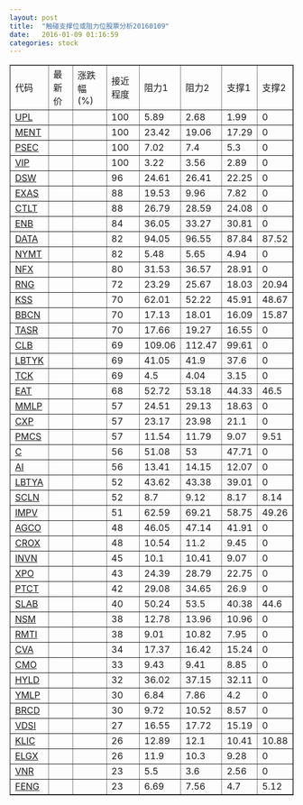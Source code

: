 ```yaml
---
layout: post
title:  "触碰支撑位或阻力位股票分析20160109"
date:   2016-01-09 01:16:59
categories: stock
---
```

<script type="text/javascript">
var stockList = []
stockList.push('gb_upl');
stockList.push('gb_ment');
stockList.push('gb_psec');
stockList.push('gb_vip');
stockList.push('gb_dsw');
stockList.push('gb_exas');
stockList.push('gb_ctlt');
stockList.push('gb_enb');
stockList.push('gb_data');
stockList.push('gb_nymt');
stockList.push('gb_nfx');
stockList.push('gb_rng');
stockList.push('gb_kss');
stockList.push('gb_bbcn');
stockList.push('gb_tasr');
stockList.push('gb_clb');
stockList.push('gb_lbtyk');
stockList.push('gb_tck');
stockList.push('gb_eat');
stockList.push('gb_mmlp');
stockList.push('gb_cxp');
stockList.push('gb_pmcs');
stockList.push('gb_c');
stockList.push('gb_ai');
stockList.push('gb_lbtya');
stockList.push('gb_scln');
stockList.push('gb_impv');
stockList.push('gb_agco');
stockList.push('gb_crox');
stockList.push('gb_invn');
stockList.push('gb_xpo');
stockList.push('gb_ptct');
stockList.push('gb_slab');
stockList.push('gb_nsm');
stockList.push('gb_rmti');
stockList.push('gb_cva');
stockList.push('gb_cmo');
stockList.push('gb_hyld');
stockList.push('gb_ymlp');
stockList.push('gb_brcd');
stockList.push('gb_vdsi');
stockList.push('gb_klic');
stockList.push('gb_elgx');
stockList.push('gb_vnr');
stockList.push('gb_feng');
</script>
<table border="1">
 <tr>
 <td>代码</td>
 <td>最新价</td>
 <td>涨跌幅(%)</td>
 <td>接近程度</td>
 <td>阻力1</td>
 <td>阻力2</td>
 <td>支撑1</td>
 <td>支撑2</td>
</tr>
  <tr id="upl" class="green">
  <td><a href="http://stock.finance.sina.com.cn/usstock/quotes/UPL.html" target="_blank">UPL</a></td><td></td><td></td><td>100</td><td>5.89</td><td>2.68</td><td>1.99</td><td>0</td></tr>
  <tr id="ment" class="green">
  <td><a href="http://stock.finance.sina.com.cn/usstock/quotes/MENT.html" target="_blank">MENT</a></td><td></td><td></td><td>100</td><td>23.42</td><td>19.06</td><td>17.29</td><td>0</td></tr>
  <tr id="psec" class="red">
  <td><a href="http://stock.finance.sina.com.cn/usstock/quotes/PSEC.html" target="_blank">PSEC</a></td><td></td><td></td><td>100</td><td>7.02</td><td>7.4</td><td>5.3</td><td>0</td></tr>
  <tr id="vip" class="red">
  <td><a href="http://stock.finance.sina.com.cn/usstock/quotes/VIP.html" target="_blank">VIP</a></td><td></td><td></td><td>100</td><td>3.22</td><td>3.56</td><td>2.89</td><td>0</td></tr>
  <tr id="dsw" class="red">
  <td><a href="http://stock.finance.sina.com.cn/usstock/quotes/DSW.html" target="_blank">DSW</a></td><td></td><td></td><td>96</td><td>24.61</td><td>26.41</td><td>22.25</td><td>0</td></tr>
  <tr id="exas" class="green">
  <td><a href="http://stock.finance.sina.com.cn/usstock/quotes/EXAS.html" target="_blank">EXAS</a></td><td></td><td></td><td>88</td><td>19.53</td><td>9.96</td><td>7.82</td><td>0</td></tr>
  <tr id="ctlt" class="green">
  <td><a href="http://stock.finance.sina.com.cn/usstock/quotes/CTLT.html" target="_blank">CTLT</a></td><td></td><td></td><td>88</td><td>26.79</td><td>28.59</td><td>24.08</td><td>0</td></tr>
  <tr id="enb" class="green">
  <td><a href="http://stock.finance.sina.com.cn/usstock/quotes/ENB.html" target="_blank">ENB</a></td><td></td><td></td><td>84</td><td>36.05</td><td>33.27</td><td>30.81</td><td>0</td></tr>
  <tr id="data" class="green">
  <td><a href="http://stock.finance.sina.com.cn/usstock/quotes/DATA.html" target="_blank">DATA</a></td><td></td><td></td><td>82</td><td>94.05</td><td>96.55</td><td>87.84</td><td>87.52</td></tr>
  <tr id="nymt" class="red">
  <td><a href="http://stock.finance.sina.com.cn/usstock/quotes/NYMT.html" target="_blank">NYMT</a></td><td></td><td></td><td>82</td><td>5.48</td><td>5.65</td><td>4.94</td><td>0</td></tr>
  <tr id="nfx" class="green">
  <td><a href="http://stock.finance.sina.com.cn/usstock/quotes/NFX.html" target="_blank">NFX</a></td><td></td><td></td><td>80</td><td>31.53</td><td>36.57</td><td>28.91</td><td>0</td></tr>
  <tr id="rng" class="green">
  <td><a href="http://stock.finance.sina.com.cn/usstock/quotes/RNG.html" target="_blank">RNG</a></td><td></td><td></td><td>72</td><td>23.29</td><td>25.67</td><td>18.03</td><td>20.94</td></tr>
  <tr id="kss" class="red">
  <td><a href="http://stock.finance.sina.com.cn/usstock/quotes/KSS.html" target="_blank">KSS</a></td><td></td><td></td><td>70</td><td>62.01</td><td>52.22</td><td>45.91</td><td>48.67</td></tr>
  <tr id="bbcn" class="green">
  <td><a href="http://stock.finance.sina.com.cn/usstock/quotes/BBCN.html" target="_blank">BBCN</a></td><td></td><td></td><td>70</td><td>17.13</td><td>18.01</td><td>16.09</td><td>15.87</td></tr>
  <tr id="tasr" class="green">
  <td><a href="http://stock.finance.sina.com.cn/usstock/quotes/TASR.html" target="_blank">TASR</a></td><td></td><td></td><td>70</td><td>17.66</td><td>19.27</td><td>16.55</td><td>0</td></tr>
  <tr id="clb" class="green">
  <td><a href="http://stock.finance.sina.com.cn/usstock/quotes/CLB.html" target="_blank">CLB</a></td><td></td><td></td><td>69</td><td>109.06</td><td>112.47</td><td>99.61</td><td>0</td></tr>
  <tr id="lbtyk" class="green">
  <td><a href="http://stock.finance.sina.com.cn/usstock/quotes/LBTYK.html" target="_blank">LBTYK</a></td><td></td><td></td><td>69</td><td>41.05</td><td>41.9</td><td>37.6</td><td>0</td></tr>
  <tr id="tck" class="green">
  <td><a href="http://stock.finance.sina.com.cn/usstock/quotes/TCK.html" target="_blank">TCK</a></td><td></td><td></td><td>69</td><td>4.5</td><td>4.04</td><td>3.15</td><td>0</td></tr>
  <tr id="eat" class="green">
  <td><a href="http://stock.finance.sina.com.cn/usstock/quotes/EAT.html" target="_blank">EAT</a></td><td></td><td></td><td>68</td><td>52.72</td><td>53.18</td><td>44.33</td><td>46.5</td></tr>
  <tr id="mmlp" class="green">
  <td><a href="http://stock.finance.sina.com.cn/usstock/quotes/MMLP.html" target="_blank">MMLP</a></td><td></td><td></td><td>57</td><td>24.51</td><td>29.13</td><td>18.63</td><td>0</td></tr>
  <tr id="cxp" class="red">
  <td><a href="http://stock.finance.sina.com.cn/usstock/quotes/CXP.html" target="_blank">CXP</a></td><td></td><td></td><td>57</td><td>23.17</td><td>23.98</td><td>21.1</td><td>0</td></tr>
  <tr id="pmcs" class="red">
  <td><a href="http://stock.finance.sina.com.cn/usstock/quotes/PMCS.html" target="_blank">PMCS</a></td><td></td><td></td><td>57</td><td>11.54</td><td>11.79</td><td>9.07</td><td>9.51</td></tr>
  <tr id="c" class="green">
  <td><a href="http://stock.finance.sina.com.cn/usstock/quotes/C.html" target="_blank">C</a></td><td></td><td></td><td>56</td><td>51.08</td><td>53</td><td>47.71</td><td>0</td></tr>
  <tr id="ai" class="red">
  <td><a href="http://stock.finance.sina.com.cn/usstock/quotes/AI.html" target="_blank">AI</a></td><td></td><td></td><td>56</td><td>13.41</td><td>14.15</td><td>12.07</td><td>0</td></tr>
  <tr id="lbtya" class="green">
  <td><a href="http://stock.finance.sina.com.cn/usstock/quotes/LBTYA.html" target="_blank">LBTYA</a></td><td></td><td></td><td>52</td><td>43.62</td><td>43.38</td><td>39.01</td><td>0</td></tr>
  <tr id="scln" class="green">
  <td><a href="http://stock.finance.sina.com.cn/usstock/quotes/SCLN.html" target="_blank">SCLN</a></td><td></td><td></td><td>52</td><td>8.7</td><td>9.12</td><td>8.17</td><td>8.14</td></tr>
  <tr id="impv" class="green">
  <td><a href="http://stock.finance.sina.com.cn/usstock/quotes/IMPV.html" target="_blank">IMPV</a></td><td></td><td></td><td>51</td><td>62.59</td><td>69.21</td><td>58.75</td><td>49.26</td></tr>
  <tr id="agco" class="red">
  <td><a href="http://stock.finance.sina.com.cn/usstock/quotes/AGCO.html" target="_blank">AGCO</a></td><td></td><td></td><td>48</td><td>46.05</td><td>47.14</td><td>41.91</td><td>0</td></tr>
  <tr id="crox" class="green">
  <td><a href="http://stock.finance.sina.com.cn/usstock/quotes/CROX.html" target="_blank">CROX</a></td><td></td><td></td><td>48</td><td>10.54</td><td>11.2</td><td>9.45</td><td>0</td></tr>
  <tr id="invn" class="green">
  <td><a href="http://stock.finance.sina.com.cn/usstock/quotes/INVN.html" target="_blank">INVN</a></td><td></td><td></td><td>45</td><td>10.1</td><td>10.41</td><td>9.07</td><td>0</td></tr>
  <tr id="xpo" class="red">
  <td><a href="http://stock.finance.sina.com.cn/usstock/quotes/XPO.html" target="_blank">XPO</a></td><td></td><td></td><td>43</td><td>24.39</td><td>28.79</td><td>22.75</td><td>0</td></tr>
  <tr id="ptct" class="red">
  <td><a href="http://stock.finance.sina.com.cn/usstock/quotes/PTCT.html" target="_blank">PTCT</a></td><td></td><td></td><td>42</td><td>29.08</td><td>34.65</td><td>26.9</td><td>0</td></tr>
  <tr id="slab" class="green">
  <td><a href="http://stock.finance.sina.com.cn/usstock/quotes/SLAB.html" target="_blank">SLAB</a></td><td></td><td></td><td>40</td><td>50.24</td><td>53.5</td><td>40.38</td><td>44.6</td></tr>
  <tr id="nsm" class="red">
  <td><a href="http://stock.finance.sina.com.cn/usstock/quotes/NSM.html" target="_blank">NSM</a></td><td></td><td></td><td>38</td><td>12.78</td><td>13.96</td><td>10.96</td><td>0</td></tr>
  <tr id="rmti" class="green">
  <td><a href="http://stock.finance.sina.com.cn/usstock/quotes/RMTI.html" target="_blank">RMTI</a></td><td></td><td></td><td>38</td><td>9.01</td><td>10.82</td><td>7.95</td><td>0</td></tr>
  <tr id="cva" class="green">
  <td><a href="http://stock.finance.sina.com.cn/usstock/quotes/CVA.html" target="_blank">CVA</a></td><td></td><td></td><td>34</td><td>17.37</td><td>16.42</td><td>15.24</td><td>0</td></tr>
  <tr id="cmo" class="green">
  <td><a href="http://stock.finance.sina.com.cn/usstock/quotes/CMO.html" target="_blank">CMO</a></td><td></td><td></td><td>33</td><td>9.43</td><td>9.41</td><td>8.85</td><td>0</td></tr>
  <tr id="hyld" class="green">
  <td><a href="http://stock.finance.sina.com.cn/usstock/quotes/HYLD.html" target="_blank">HYLD</a></td><td></td><td></td><td>32</td><td>36.02</td><td>37.15</td><td>32.11</td><td>0</td></tr>
  <tr id="ymlp" class="green">
  <td><a href="http://stock.finance.sina.com.cn/usstock/quotes/YMLP.html" target="_blank">YMLP</a></td><td></td><td></td><td>30</td><td>6.84</td><td>7.86</td><td>4.2</td><td>0</td></tr>
  <tr id="brcd" class="green">
  <td><a href="http://stock.finance.sina.com.cn/usstock/quotes/BRCD.html" target="_blank">BRCD</a></td><td></td><td></td><td>30</td><td>9.72</td><td>10.52</td><td>8.57</td><td>0</td></tr>
  <tr id="vdsi" class="red">
  <td><a href="http://stock.finance.sina.com.cn/usstock/quotes/VDSI.html" target="_blank">VDSI</a></td><td></td><td></td><td>27</td><td>16.55</td><td>17.72</td><td>15.19</td><td>0</td></tr>
  <tr id="klic" class="green">
  <td><a href="http://stock.finance.sina.com.cn/usstock/quotes/KLIC.html" target="_blank">KLIC</a></td><td></td><td></td><td>26</td><td>12.89</td><td>12.1</td><td>10.41</td><td>10.88</td></tr>
  <tr id="elgx" class="green">
  <td><a href="http://stock.finance.sina.com.cn/usstock/quotes/ELGX.html" target="_blank">ELGX</a></td><td></td><td></td><td>26</td><td>11.9</td><td>10.3</td><td>9.28</td><td>0</td></tr>
  <tr id="vnr" class="green">
  <td><a href="http://stock.finance.sina.com.cn/usstock/quotes/VNR.html" target="_blank">VNR</a></td><td></td><td></td><td>23</td><td>5.5</td><td>3.6</td><td>2.56</td><td>0</td></tr>
  <tr id="feng" class="green">
  <td><a href="http://stock.finance.sina.com.cn/usstock/quotes/FENG.html" target="_blank">FENG</a></td><td></td><td></td><td>23</td><td>6.69</td><td>7.56</td><td>4.7</td><td>5.12</td></tr>
</table>
